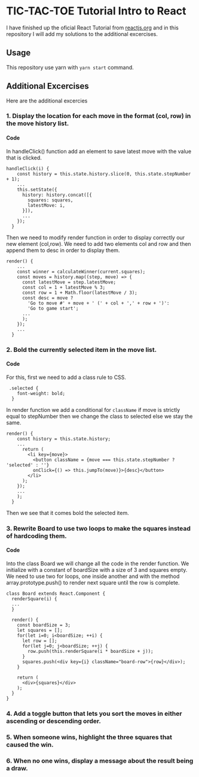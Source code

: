 # TIC-TAC-TOE Tutorial Intro to React

I have finished up the oficial React Tutorial from [reactjs.org](https://reactjs.org/tutorial/tutorial.html) and in this repository I will add my solutions to the additional excercises.

## Usage

This repository use yarn with ``` yarn start ``` command. 

## Additional Excercises

Here are the additional excercies 

### 1. Display the location for each move in the format (col, row) in the move history list.
#### Code

In handleClick() function add an element to save latest move with the value that is clicked.

```
handleClick(i) {
    const history = this.state.history.slice(0, this.state.stepNumber + 1);
    ...
    this.setState({
      history: history.concat([{
        squares: squares,
        latestMove: i,
      }]),
      ...
    });
  }
```

Then we need to modify render function in order to display correctly our new element (col,row). We need to add two elements col and row and then append them to desc in order to display them.

```
render() {
    ...
    const winner = calculateWinner(current.squares);
    const moves = history.map((step, move) => {
      const latestMove = step.latestMove;
      const col = 1 + latestMove % 3;
      const row = 1 + Math.floor(latestMove / 3);
      const desc = move ?
        'Go to move #' + move + ' (' + col + ',' + row + ')':
        'Go to game start';
      ...
      );
    });
    ...
  }
```

### 2. Bold the currently selected item in the move list.
#### Code
For this, first we need to add a class rule to CSS.
```
 .selected {
    font-weight: bold;
  }
```

In render function we add a conditional for ``` className ``` if move is strictly equal to stepNumber then we change the class to selected else we stay the same.

```
render() {
    const history = this.state.history;
    ...
      return (
        <li key={move}>
          <button className = {move === this.state.stepNumber ? 'selected' : ''}
          onClick={() => this.jumpTo(move)}>{desc}</button>
        </li>
      );
    });
    ...
    );
  }
```
Then we see that it comes bold the selected item.

### 3. Rewrite Board to use two loops to make the squares instead of hardcoding them.
#### Code
Into the class Board we will change all the code in the render function. 
We initialize with a constant of boardSize with a size of 3 and squares empty. We need to use two for loops, one inside another and with the method array.prototype.push() to render next square until the row is complete.

```
class Board extends React.Component {
  renderSquare(i) {
  ...
  }

  render() {
    const boardSize = 3;
    let squares = [];
    for(let i=0; i<boardSize; ++i) {
      let row = [];
      for(let j=0; j<boardSize; ++j) {
        row.push(this.renderSquare(i * boardSize + j));
      }
      squares.push(<div key={i} className="board-row">{row}</div>);
    }

    return (
      <div>{squares}</div>
    );
  }
}
```

### 4. Add a toggle button that lets you sort the moves in either ascending or descending order.
### 5. When someone wins, highlight the three squares that caused the win.
### 6. When no one wins, display a message about the result being a draw. 